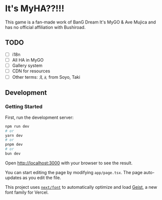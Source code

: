 # It's MyHA??!!!

This game is a fan-made work of BanG Dream It's MyGO & Ave Mujica and has no official affiliation with Bushiroad.

## TODO

- [ ] i18n
- [ ] All HA in MyGO
- [ ] Gallery system
- [ ] CDN for resources
- [ ] Other terms: えぇ from Soyo, Taki

## Development
### Getting Started

First, run the development server:

```bash
npm run dev
# or
yarn dev
# or
pnpm dev
# or
bun dev
```

Open [http://localhost:3000](http://localhost:3000) with your browser to see the result.

You can start editing the page by modifying `app/page.tsx`. The page auto-updates as you edit the file.

This project uses [`next/font`](https://nextjs.org/docs/app/building-your-application/optimizing/fonts) to automatically optimize and load [Geist](https://vercel.com/font), a new font family for Vercel.

